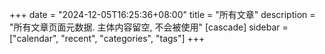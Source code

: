 +++
date = "2024-12-05T16:25:36+08:00"
title = "所有文章"
description = "所有文章页面元数据. 主体内容留空, 不会被使用"
[cascade]
sidebar = ["calendar", "recent", "categories", "tags"]
+++
